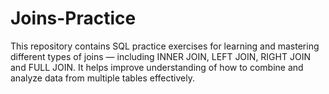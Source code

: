 # Joins-Practice
This repository contains SQL practice exercises for learning and mastering different types of joins — including INNER JOIN, LEFT JOIN, RIGHT JOIN and FULL JOIN. It helps improve understanding of how to combine and analyze data from multiple tables effectively.
